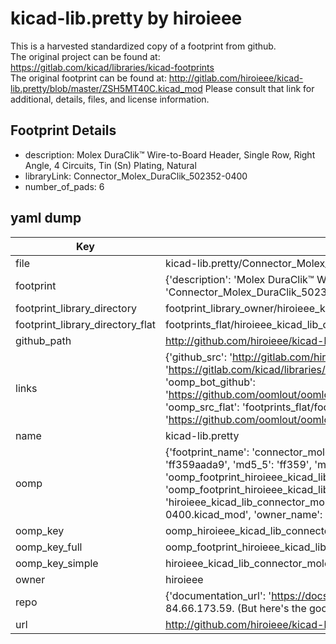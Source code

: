# kicad-lib.pretty by hiroieee  
This is a harvested standardized copy of a footprint from github.  
The original project can be found at:  
https://gitlab.com/kicad/libraries/kicad-footprints  
The original footprint can be found at:
http://gitlab.com/hiroieee/kicad-lib.pretty/blob/master/ZSH5MT40C.kicad_mod
Please consult that link for additional, details, files, and license information.  
## Footprint Details
* description: Molex DuraClik™ Wire-to-Board Header, Single Row, Right Angle, 4 Circuits, Tin (Sn) Plating, Natural  
* libraryLink: Connector_Molex_DuraClik_502352-0400  
* number_of_pads: 6  
## yaml dump  
| Key | Value |  
| --- | --- |  
| file | kicad-lib.pretty/Connector_Molex_DuraClik_502352-0400.kicad_mod |  
| footprint | {'description': 'Molex DuraClik™ Wire-to-Board Header, Single Row, Right Angle, 4 Circuits, Tin (Sn) Plating, Natural', 'libraryLink': 'Connector_Molex_DuraClik_502352-0400', 'number_of_pads': 6} |  
| footprint_library_directory | footprint_library_owner/hiroieee_kicad-lib.pretty |  
| footprint_library_directory_flat | footprints_flat/hiroieee_kicad_lib_connector_molex_duraclik_502352_0400/working |  
| github_path | http://github.com/hiroieee/kicad-lib.pretty/blob/master/Connector_Molex_DuraClik_502352-0400.kicad_mod |  
| links | {'github_src': 'http://gitlab.com/hiroieee/kicad-lib.pretty/blob/master/ZSH5MT40C.kicad_mod', 'github_src_repo': 'https://gitlab.com/kicad/libraries/kicad-footprints', 'oomp_bot': 'footprints/hiroieee_kicad_lib_connector_molex_duraclik_502352_0400/working', 'oomp_bot_github': 'https://github.com/oomlout/oomlout_oomp_footprint_bot/tree/main/footprints/hiroieee_kicad_lib_connector_molex_duraclik_502352_0400/working', 'oomp_src_flat': 'footprints_flat/footprints_flat/hiroieee_kicad_lib_connector_molex_duraclik_502352_0400/working', 'oomp_src_flat_github': 'https://github.com/oomlout/oomlout_oomp_footprint_src/tree/main/footprints_flat/hiroieee_kicad_lib_connector_molex_duraclik_502352_0400/working'} |  
| name | kicad-lib.pretty |  
| oomp | {'footprint_name': 'connector_molex_duraclik_502352_0400', 'library_name': 'kicad_lib', 'md5': 'ff359aada9578e3c4aac4aff7c56cadb', 'md5_10': 'ff359aada9', 'md5_5': 'ff359', 'md5_6': 'ff359a', 'oomp_key': 'oomp_hiroieee_kicad_lib_connector_molex_duraclik_502352_0400', 'oomp_key_extra': 'oomp_footprint_hiroieee_kicad_lib_connector_molex_duraclik_502352_0400', 'oomp_key_full': 'oomp_footprint_hiroieee_kicad_lib_connector_molex_duraclik_502352_0400_ff359a', 'oomp_key_simple': 'hiroieee_kicad_lib_connector_molex_duraclik_502352_0400', 'original_filename': 'kicad-lib.pretty/Connector_Molex_DuraClik_502352-0400.kicad_mod', 'owner_name': 'hiroieee'} |  
| oomp_key | oomp_hiroieee_kicad_lib_connector_molex_duraclik_502352_0400 |  
| oomp_key_full | oomp_footprint_hiroieee_kicad_lib_connector_molex_duraclik_502352_0400 |  
| oomp_key_simple | hiroieee_kicad_lib_connector_molex_duraclik_502352_0400 |  
| owner | hiroieee |  
| repo | {'documentation_url': 'https://docs.github.com/rest/overview/resources-in-the-rest-api#rate-limiting', 'message': "API rate limit exceeded for 84.66.173.59. (But here's the good news: Authenticated requests get a higher rate limit. Check out the documentation for more details.)"} |  
| url | http://github.com/hiroieee/kicad-lib.pretty |  

